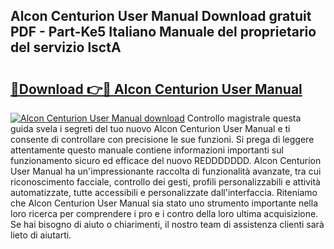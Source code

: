 ## Alcon Centurion User Manual Download gratuit PDF - Part-Ke5 Italiano Manuale del proprietario del servizio lsctA

# <h2><a href="http://dff88xt.blite.top/?on=Alcon+Centurion+User+Manual">🔗Download 👉🔴 Alcon Centurion User Manual</a></h2>

[![Alcon Centurion User Manual download](https://i.imgur.com/lujVjoI.png)](http://dff88xt.blite.top/?on=Alcon+Centurion+User+Manual)
Controllo magistrale questa guida svela i segreti del tuo nuovo Alcon Centurion User Manual e ti consente di controllare con precisione le sue funzioni. Si prega di leggere attentamente questo manuale contiene informazioni importanti sul funzionamento sicuro ed efficace del nuovo REDDDDDDD. Alcon Centurion User Manual ha un'impressionante raccolta di funzionalità avanzate, tra cui riconoscimento facciale, controllo dei gesti, profili personalizzabili e attività automatizzate, tutte accessibili e personalizzate dall'interfaccia. Riteniamo che Alcon Centurion User Manual sia stato uno strumento importante nella loro ricerca per comprendere i pro e i contro della loro ultima acquisizione. Se hai bisogno di aiuto o chiarimenti, il nostro team di assistenza clienti sarà lieto di aiutarti.
